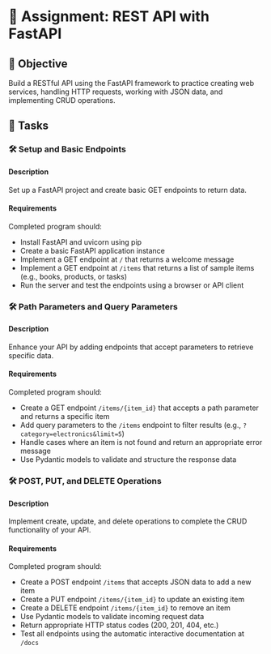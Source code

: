 # 📘 Assignment: REST API with FastAPI

## 🎯 Objective

Build a RESTful API using the FastAPI framework to practice creating web services, handling HTTP requests, working with JSON data, and implementing CRUD operations.

## 📝 Tasks

### 🛠️ Setup and Basic Endpoints

#### Description
Set up a FastAPI project and create basic GET endpoints to return data.

#### Requirements
Completed program should:

- Install FastAPI and uvicorn using pip
- Create a basic FastAPI application instance
- Implement a GET endpoint at `/` that returns a welcome message
- Implement a GET endpoint at `/items` that returns a list of sample items (e.g., books, products, or tasks)
- Run the server and test the endpoints using a browser or API client


### 🛠️ Path Parameters and Query Parameters

#### Description
Enhance your API by adding endpoints that accept parameters to retrieve specific data.

#### Requirements
Completed program should:

- Create a GET endpoint `/items/{item_id}` that accepts a path parameter and returns a specific item
- Add query parameters to the `/items` endpoint to filter results (e.g., `?category=electronics&limit=5`)
- Handle cases where an item is not found and return an appropriate error message
- Use Pydantic models to validate and structure the response data


### 🛠️ POST, PUT, and DELETE Operations

#### Description
Implement create, update, and delete operations to complete the CRUD functionality of your API.

#### Requirements
Completed program should:

- Create a POST endpoint `/items` that accepts JSON data to add a new item
- Create a PUT endpoint `/items/{item_id}` to update an existing item
- Create a DELETE endpoint `/items/{item_id}` to remove an item
- Use Pydantic models to validate incoming request data
- Return appropriate HTTP status codes (200, 201, 404, etc.)
- Test all endpoints using the automatic interactive documentation at `/docs`
